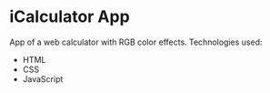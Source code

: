 # iCalculator App

App of a web calculator with RGB color effects. Technologies used:
* HTML
* CSS
* JavaScript
